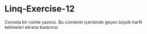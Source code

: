 # Linq-Exercise-12
Consola bir cümle yazınız. Bu cümlenin içerisinde geçen büyük harfli kelimeleri ekrana bastırınzı
